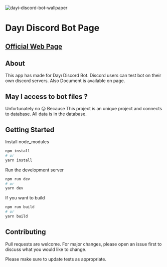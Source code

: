 ![dayi-discord-bot-wallpaper](https://user-images.githubusercontent.com/46889813/122687521-84470c80-d21f-11eb-81e9-35a58228d036.png)

# Dayı Discord Bot Page

## [Official Web Page](https://dayi.vercel.app/)

## About

This app has made for Dayı Discord Bot. Discord users can test bot on their own discord servers. Also Document is available on page.

## May I access to bot files ?

Unfortunately no 😔 Because This project is an unique project and connects to database. All data is in the database.

## Getting Started 

Install node_modules
```bash
npm install
# or
yarn install
```

Run the development server
```bash
npm run dev
# or
yarn dev
```

If you want to build 
```bash
npm run build
# or
yarn build
```

## Contributing

Pull requests are welcome. For major changes, please open an issue first to discuss what you would like to change.

Please make sure to update tests as appropriate.
